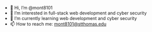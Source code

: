 - 👋 Hi, I’m @mont8101
- 👀 I’m interested in full-stack web development and cyber security 
- 🌱 I’m currently learning web development and cyber security
- 📫 How to reach me: mont8101@stthomas.edu


